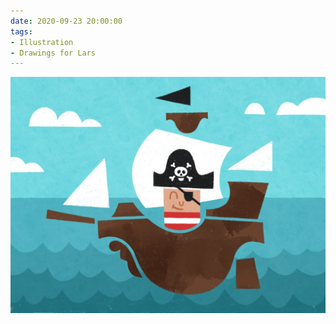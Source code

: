 ```yaml
---
date: 2020-09-23 20:00:00
tags:
- Illustration
- Drawings for Lars
---
```


![Pirate Ship](pirate-ship.jpg)
